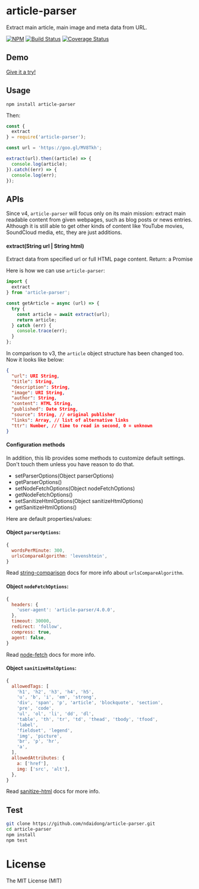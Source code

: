 # article-parser
Extract main article, main image and meta data from URL.

[![NPM](https://badge.fury.io/js/article-parser.svg)](https://badge.fury.io/js/article-parser)
[![Build Status](https://travis-ci.org/ndaidong/article-parser.svg?branch=master)](https://travis-ci.org/ndaidong/article-parser)
[![Coverage Status](https://coveralls.io/repos/github/ndaidong/article-parser/badge.svg?branch=master&updated=2)](https://coveralls.io/github/ndaidong/article-parser?branch=master)


## Demo

[Give it a try!](https://article-parser-demo.ctdtmnhnlcndt.com/)



## Usage

```
npm install article-parser
```

Then:

```js
const {
  extract
} = require('article-parser');

const url = 'https://goo.gl/MV8Tkh';

extract(url).then((article) => {
  console.log(article);
}).catch((err) => {
  console.log(err);
});
```

## APIs

Since v4, `article-parser` will focus only on its main mission: extract main readable content from given webpages, such as blog posts or news entries. Although it is still able to get other kinds of content like YouTube movies, SoundCloud media, etc, they are just additions.


#### extract(String url | String html)

Extract data from specified url or full HTML page content.
Return: a Promise

Here is how we can use `article-parser`:

```js
import {
  extract
} from 'article-parser';

const getArticle = async (url) => {
  try {
    const article = await extract(url);
    return article;
  } catch (err) {
    console.trace(err);
  }
};

```

In comparison to v3, the `article` object structure has been changed too. Now it looks like below:

```json
{
  "url": URI String,
  "title": String,
  "description": String,
  "image": URI String,
  "author": String,
  "content": HTML String,
  "published": Date String,
  "source": String, // original publisher
  "links": Array, // list of alternative links
  "ttr": Number, // time to read in second, 0 = unknown
}
```


#### Configuration methods

In addition, this lib provides some methods to customize default settings. Don't touch them unless you have reason to do that.

- setParserOptions(Object parserOptions)
- getParserOptions()
- setNodeFetchOptions(Object nodeFetchOptions)
- getNodeFetchOptions()
- setSanitizeHtmlOptions(Object sanitizeHtmlOptions)
- getSanitizeHtmlOptions()

Here are default properties/values:

#### Object `parserOptions`:

```js
{
  wordsPerMinute: 300,
  urlsCompareAlgorithm: 'levenshtein',
}
```

Read [string-comparison](https://www.npmjs.com/package/string-comparison) docs for more info about `urlsCompareAlgorithm`.


#### Object `nodeFetchOptions`:

```js
{
  headers: {
    'user-agent': 'article-parser/4.0.0',
  },
  timeout: 30000,
  redirect: 'follow',
  compress: true,
  agent: false,
}
```
Read [node-fetch](https://www.npmjs.com/package/node-fetch#options) docs for more info.

#### Object `sanitizeHtmlOptions`:

```js
{
  allowedTags: [
    'h1', 'h2', 'h3', 'h4', 'h5',
    'u', 'b', 'i', 'em', 'strong',
    'div', 'span', 'p', 'article', 'blockquote', 'section',
    'pre', 'code',
    'ul', 'ol', 'li', 'dd', 'dl',
    'table', 'th', 'tr', 'td', 'thead', 'tbody', 'tfood',
    'label',
    'fieldset', 'legend',
    'img', 'picture',
    'br', 'p', 'hr',
    'a',
  ],
  allowedAttributes: {
    a: ['href'],
    img: ['src', 'alt'],
  },
}
```

Read [sanitize-html](https://www.npmjs.com/package/sanitize-html#what-are-the-default-options) docs for more info.


## Test

```bash
git clone https://github.com/ndaidong/article-parser.git
cd article-parser
npm install
npm test
```

# License

The MIT License (MIT)
